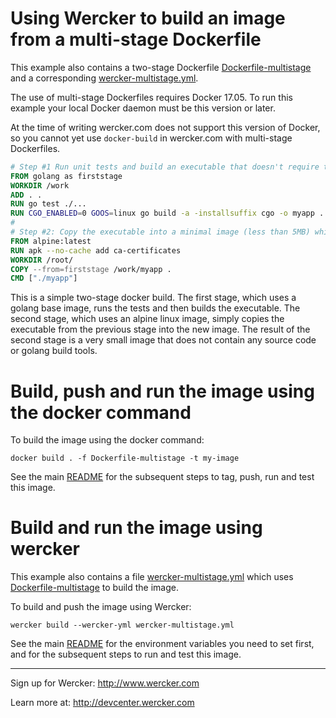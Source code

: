 # Using Wercker to build an image from a multi-stage Dockerfile

This example also contains a two-stage Dockerfile [Dockerfile-multistage](Dockerfile-multistage) and a corresponding [wercker-multistage.yml](wercker-multistage.yml).

The use of multi-stage Dockerfiles requires Docker 17.05. 
To run this example your local Docker daemon must be this version or later.

At the time of writing wercker.com does not support this version of Docker,
so you cannot yet use `docker-build` in wercker.com with multi-stage Dockerfiles.

``` Dockerfile
# Step #1 Run unit tests and build an executable that doesn't require the go librraies
FROM golang as firststage
WORKDIR /work
ADD . .
RUN go test ./...
RUN CGO_ENABLED=0 GOOS=linux go build -a -installsuffix cgo -o myapp .
#
# Step #2: Copy the executable into a minimal image (less than 5MB) which doesn't contain the build tools and artifacts
FROM alpine:latest  
RUN apk --no-cache add ca-certificates
WORKDIR /root/
COPY --from=firststage /work/myapp .
CMD ["./myapp"]  
```
This is a simple two-stage docker build. The first stage, which uses a golang base image, runs the tests and then builds the executable.
The second stage, which uses an alpine linux image, simply copies the executable from the previous stage into the new image.
The result of the second stage is a very small image that does not contain any source code or golang build tools.

# Build, push and run the image using the docker command 

To build the image using the docker command:
```
docker build . -f Dockerfile-multistage -t my-image  
``` 
See the main [README](README.md) for the subsequent steps to tag, push, run and test this image.

# Build and run the image using wercker 

This example also contains a file [wercker-multistage.yml](wercker-multistage.yml) which uses [Dockerfile-multistage](Dockerfile-multistage) to build the image. 

To build and push the image using Wercker:
```
wercker build --wercker-yml wercker-multistage.yml
```
See the main [README](README.md) for the environment variables you need to set first, and for the subsequent steps to run and test this image.

---
Sign up for Wercker: http://www.wercker.com

Learn more at: http://devcenter.wercker.com
